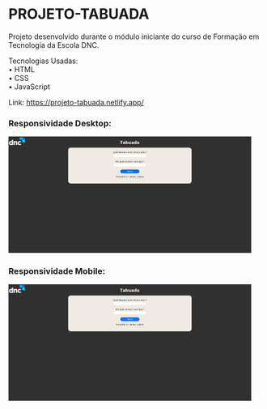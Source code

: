 # PROJETO-TABUADA

Projeto desenvolvido durante o módulo iniciante do curso de Formação em Tecnologia da Escola DNC.

Tecnologias Usadas: <br>
• HTML <br>
• CSS <br>
• JavaScript

Link: https://projeto-tabuada.netlify.app/

### Responsividade Desktop:
<img src="/tabuada-desktop.png" width="480px">

### Responsividade Mobile:
<img src="/tabuada-desktop.png" width="480px">
